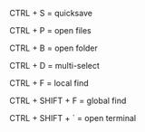 







CTRL + S   = quicksave

CTRL + P   = open files

CTRL + B   = open folder

CTRL + D   = multi-select

CTRL + F         = local  find

CTRL + SHIFT + F = global find

CTRL + SHIFT + ` = open terminal


